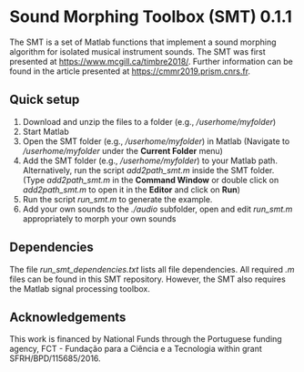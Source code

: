 # Sound Morphing Toolbox (SMT) 0.1.1

The SMT is a set of Matlab functions that implement a sound morphing algorithm for isolated musical instrument sounds. The SMT was first presented at https://www.mcgill.ca/timbre2018/. Further information can be found in the article presented at https://cmmr2019.prism.cnrs.fr.

## Quick setup

1. Download and unzip the files to a folder (e.g., */userhome/myfolder*)
2. Start Matlab
3. Open the SMT folder (e.g., */userhome/myfolder*) in Matlab (Navigate to */userhome/myfolder* under the **Current Folder** menu)
4. Add the SMT folder (e.g., */userhome/myfolder*) to your Matlab path. Alternatively, run the script *add2path_smt.m* inside the SMT folder. (Type *add2path_smt.m* in the **Command Window** or double click on *add2path_smt.m* to open it in the **Editor** and click on **Run**)
5. Run the script *run_smt.m* to generate the example.
6. Add your own sounds to the *./audio* subfolder, open and edit *run_smt.m* appropriately to morph your own sounds

## Dependencies

The file *run_smt_dependencies.txt* lists all file dependencies. All required *.m* files can be found in this SMT repository. However, the SMT also requires the Matlab signal processing toolbox.

## Acknowledgements

This work is financed by National Funds through the Portuguese funding agency, FCT - Fundação para a Ciência e a Tecnologia within grant SFRH/BPD/115685/2016.